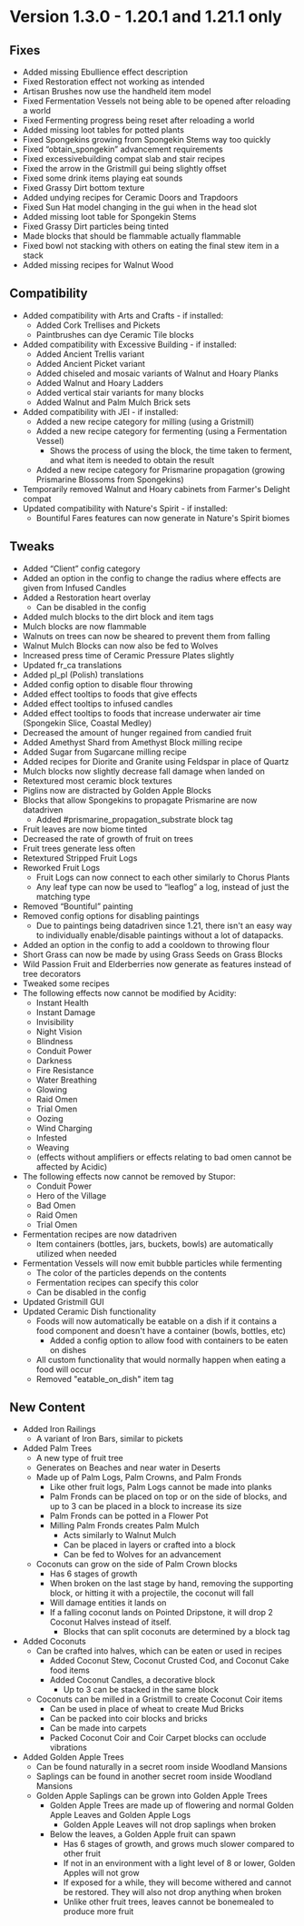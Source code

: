 # Version 1.3.0 - 1.20.1 and 1.21.1 only

## Fixes
- Added missing Ebullience effect description
- Fixed Restoration effect not working as intended
- Artisan Brushes now use the handheld item model
- Fixed Fermentation Vessels not being able to be opened after reloading a world
- Fixed Fermenting progress being reset after reloading a world
- Added missing loot tables for potted plants
- Fixed Spongekins growing from Spongekin Stems way too quickly
- Fixed “obtain_spongekin” advancement requirements
- Fixed excessivebuilding compat slab and stair recipes
- Fixed the arrow in the Gristmill gui being slightly offset
- Fixed some drink items playing eat sounds
- Fixed Grassy Dirt bottom texture
- Added undying recipes for Ceramic Doors and Trapdoors
- Fixed Sun Hat model changing in the gui when in the head slot
- Added missing loot table for Spongekin Stems
- Fixed Grassy Dirt particles being tinted
- Made blocks that should be flammable actually flammable
- Fixed bowl not stacking with others on eating the final stew item in a stack
- Added missing recipes for Walnut Wood

## Compatibility
- Added compatibility with Arts and Crafts - if installed:
    - Added Cork Trellises and Pickets
    - Paintbrushes can dye Ceramic Tile blocks
- Added compatibility with Excessive Building - if installed:
    - Added Ancient Trellis variant
    - Added Ancient Picket variant
    - Added chiseled and mosaic variants of Walnut and Hoary Planks
    - Added Walnut and Hoary Ladders
    - Added vertical stair variants for many blocks
    - Added Walnut and Palm Mulch Brick sets
- Added compatibility with JEI - if installed:
    - Added a new recipe category for milling (using a Gristmill)
    - Added a new recipe category for fermenting (using a Fermentation Vessel)
        - Shows the process of using the block, the time taken to ferment, and what item is needed to obtain the result
    - Added a new recipe category for Prismarine propagation (growing Prismarine Blossoms from Spongekins)
- Temporarily removed Walnut and Hoary cabinets from Farmer's Delight compat
- Updated compatibility with Nature's Spirit - if installed:
    - Bountiful Fares features can now generate in Nature's Spirit biomes

## Tweaks
- Added “Client” config category
- Added an option in the config to change the radius where effects are given from Infused Candles
- Added a Restoration heart overlay
    - Can be disabled in the config
- Added mulch blocks to the dirt block and item tags
- Mulch blocks are now flammable
- Walnuts on trees can now be sheared to prevent them from falling
- Walnut Mulch Blocks can now also be fed to Wolves
- Increased press time of Ceramic Pressure Plates slightly
- Updated fr_ca translations
- Added pl_pl (Polish) translations
- Added config option to disable flour throwing
- Added effect tooltips to foods that give effects
- Added effect tooltips to infused candles
- Added effect tooltips to foods that increase underwater air time (Spongekin Slice, Coastal Medley)
- Decreased the amount of hunger regained from candied fruit
- Added Amethyst Shard from Amethyst Block milling recipe
- Added Sugar from Sugarcane milling recipe
- Added recipes for Diorite and Granite using Feldspar in place of Quartz
- Mulch blocks now slightly decrease fall damage when landed on
- Retextured most ceramic block textures
- Piglins now are distracted by Golden Apple Blocks
- Blocks that allow Spongekins to propagate Prismarine are now datadriven
    - Added #prismarine_propagation_substrate block tag
- Fruit leaves are now biome tinted
- Decreased the rate of growth of fruit on trees
- Fruit trees generate less often
- Retextured Stripped Fruit Logs
- Reworked Fruit Logs
    - Fruit Logs can now connect to each other similarly to Chorus Plants
    - Any leaf type can now be used to “leaflog” a log, instead of just the matching type
- Removed “Bountiful” painting
- Removed config options for disabling paintings
    - Due to paintings being datadriven since 1.21, there isn't an easy way to individually enable/disable paintings without a lot of datapacks.
- Added an option in the config to add a cooldown to throwing flour
- Short Grass can now be made by using Grass Seeds on Grass Blocks
- Wild Passion Fruit and Elderberries now generate as features instead of tree decorators
- Tweaked some recipes
- The following effects now cannot be modified by Acidity:
    - Instant Health
    - Instant Damage
    - Invisibility
    - Night Vision
    - Blindness
    - Conduit Power
    - Darkness
    - Fire Resistance
    - Water Breathing
    - Glowing
    - Raid Omen
    - Trial Omen
    - Oozing
    - Wind Charging
    - Infested
    - Weaving
    - (effects without amplifiers or effects relating to bad omen cannot be affected by Acidic)
- The following effects now cannot be removed by Stupor:
    - Conduit Power
    - Hero of the Village
    - Bad Omen
    - Raid Omen
    - Trial Omen
- Fermentation recipes are now datadriven
    - Item containers (bottles, jars, buckets, bowls) are automatically utilized when needed
- Fermentation Vessels will now emit bubble particles while fermenting
    - The color of the particles depends on the contents
    - Fermentation recipes can specify this color
    - Can be disabled in the config
- Updated Gristmill GUI
- Updated Ceramic Dish functionality
    - Foods will now automatically be eatable on a dish if it contains a food component and doesn't have a container (bowls, bottles, etc)
        - Added a config option to allow food with containers to be eaten on dishes
    - All custom functionality that would normally happen when eating a food will occur
    - Removed "eatable_on_dish" item tag

## New Content
- Added Iron Railings
    - A variant of Iron Bars, similar to pickets
- Added Palm Trees
    - A new type of fruit tree
    - Generates on Beaches and near water in Deserts
    - Made up of Palm Logs, Palm Crowns, and Palm Fronds
        - Like other fruit logs, Palm Logs cannot be made into planks
        - Palm Fronds can be placed on top or on the side of blocks, and up to 3 can be placed in a block to increase its size
        - Palm Fronds can be potted in a Flower Pot
        - Milling Palm Fronds creates Palm Mulch
            - Acts similarly to Walnut Mulch
            - Can be placed in layers or crafted into a block
            - Can be fed to Wolves for an advancement
    - Coconuts can grow on the side of Palm Crown blocks
        - Has 6 stages of growth
        - When broken on the last stage by hand, removing the supporting block, or hitting it with a projectile, the coconut will fall
        - Will damage entities it lands on
        - If a falling coconut lands on Pointed Dripstone, it will drop 2 Coconut Halves instead of itself.
            - Blocks that can split coconuts are determined by a block tag
- Added Coconuts
    - Can be crafted into halves, which can be eaten or used in recipes
        - Added Coconut Stew, Coconut Crusted Cod, and Coconut Cake food items
        - Added Coconut Candles, a decorative block
            - Up to 3 can be stacked in the same block
    - Coconuts can be milled in a Gristmill to create Coconut Coir items
        - Can be used in place of wheat to create Mud Bricks
        - Can be packed into coir blocks and bricks
        - Can be made into carpets
        - Packed Coconut Coir and Coir Carpet blocks can occlude vibrations
- Added Golden Apple Trees
    - Can be found naturally in a secret room inside Woodland Mansions
    - Saplings can be found in another secret room inside Woodland Mansions
    - Golden Apple Saplings can be grown into Golden Apple Trees
        - Golden Apple Trees are made up of flowering and normal Golden Apple Leaves and Golden Apple Logs
            - Golden Apple Leaves will not drop saplings when broken
        - Below the leaves, a Golden Apple fruit can spawn
            - Has 6 stages of growth, and grows much slower compared to other fruit
            - If not in an environment with a light level of 8 or lower, Golden Apples will not grow
            - If exposed for a while, they will become withered and cannot be restored. They will also not drop anything when broken
            - Unlike other fruit trees, leaves cannot be bonemealed to produce more fruit
